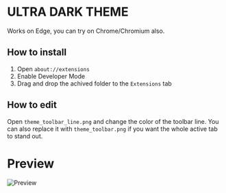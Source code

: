 # ULTRA DARK THEME 
Works on Edge, you can try on Chrome/Chromium also.

## How to install

1. Open `about://extensions`
2. Enable Developer Mode
3. Drag and drop the achived folder to the `Extensions` tab

## How to edit

Open `theme_toolbar_line.png` and change the color of the toolbar line.
You can also replace it with `theme_toolbar.png` if you want the whole active tab to stand out.

# Preview

![Preview](https://github.com/user-attachments/assets/ea50ac61-52c5-4d97-8cb6-e54cd46e835d)